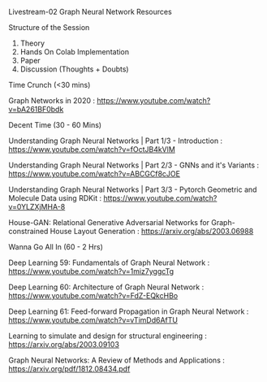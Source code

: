 Livestream-02 Graph Neural Network Resources

Structure of the Session
1. Theory
2. Hands On Colab Implementation
3. Paper
4. Discussion (Thoughts + Doubts)


Time Crunch (<30 mins)

Graph Networks in 2020 : https://www.youtube.com/watch?v=bA261BF0bdk



Decent Time (30 - 60 Mins)

Understanding Graph Neural Networks | Part 1/3 - Introduction : https://www.youtube.com/watch?v=fOctJB4kVlM

Understanding Graph Neural Networks | Part 2/3 - GNNs and it's Variants : https://www.youtube.com/watch?v=ABCGCf8cJOE

Understanding Graph Neural Networks | Part 3/3 - Pytorch Geometric and Molecule Data using RDKit : https://www.youtube.com/watch?v=0YLZXjMHA-8

House-GAN: Relational Generative Adversarial Networks for Graph-constrained House Layout Generation : https://arxiv.org/abs/2003.06988


Wanna Go All In (60 - 2 Hrs)

Deep Learning 59: Fundamentals of Graph Neural Network : https://www.youtube.com/watch?v=1miz7yggcTg

Deep Learning 60: Architecture of Graph Neural Network : https://www.youtube.com/watch?v=FdZ-EQkcHBo

Deep Learning 61: Feed-forward Propagation in Graph Neural Network : https://www.youtube.com/watch?v=vTimDd6AfTU

Learning to simulate and design for structural engineering : https://arxiv.org/abs/2003.09103

Graph Neural Networks: A Review of Methods and Applications : https://arxiv.org/pdf/1812.08434.pdf